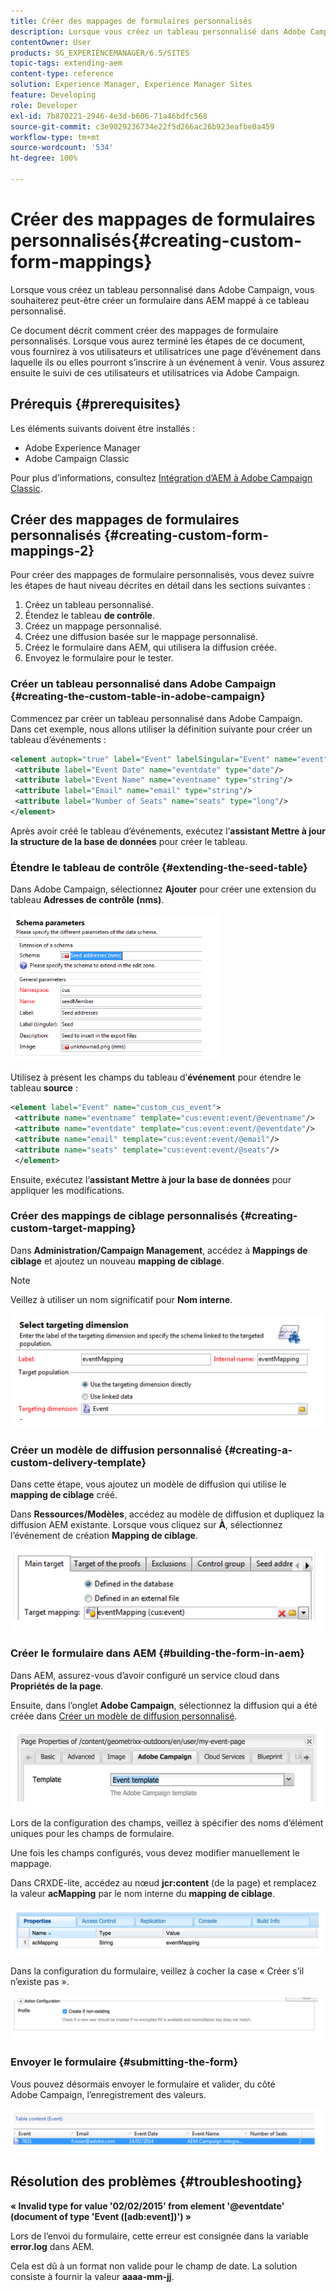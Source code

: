 ```yaml
---
title: Créer des mappages de formulaires personnalisés
description: Lorsque vous créez un tableau personnalisé dans Adobe Campaign, vous souhaiterez peut-être créer un formulaire dans AEM qui correspond à ce tableau personnalisé.
contentOwner: User
products: SG_EXPERIENCEMANAGER/6.5/SITES
topic-tags: extending-aem
content-type: reference
solution: Experience Manager, Experience Manager Sites
feature: Developing
role: Developer
exl-id: 7b870221-2946-4e3d-b606-71a46bdfc568
source-git-commit: c3e9029236734e22f5d266ac26b923eafbe0a459
workflow-type: tm+mt
source-wordcount: '534'
ht-degree: 100%

---
```


# Créer des mappages de formulaires personnalisés{#creating-custom-form-mappings}

Lorsque vous créez un tableau personnalisé dans Adobe Campaign, vous souhaiterez peut-être créer un formulaire dans AEM mappé à ce tableau personnalisé.

Ce document décrit comment créer des mappages de formulaire personnalisés. Lorsque vous aurez terminé les étapes de ce document, vous fournirez à vos utilisateurs et utilisatrices une page d’événement dans laquelle ils ou elles pourront s’inscrire à un événement à venir. Vous assurez ensuite le suivi de ces utilisateurs et utilisatrices via Adobe Campaign.

## Prérequis {#prerequisites}

Les éléments suivants doivent être installés :

* Adobe Experience Manager
* Adobe Campaign Classic

Pour plus d’informations, consultez [Intégration d’AEM à Adobe Campaign Classic](/help/sites-administering/campaignonpremise.md).

## Créer des mappages de formulaires personnalisés {#creating-custom-form-mappings-2}

Pour créer des mappages de formulaire personnalisés, vous devez suivre les étapes de haut niveau décrites en détail dans les sections suivantes :

1. Créez un tableau personnalisé.
1. Étendez le tableau **de contrôle**.
1. Créez un mappage personnalisé.
1. Créez une diffusion basée sur le mappage personnalisé.
1. Créez le formulaire dans AEM, qui utilisera la diffusion créée.
1. Envoyez le formulaire pour le tester.

### Créer un tableau personnalisé dans Adobe Campaign {#creating-the-custom-table-in-adobe-campaign}

Commencez par créer un tableau personnalisé dans Adobe Campaign. Dans cet exemple, nous allons utiliser la définition suivante pour créer un tableau d’événements :

```xml
<element autopk="true" label="Event" labelSingular="Event" name="event">
 <attribute label="Event Date" name="eventdate" type="date"/>
 <attribute label="Event Name" name="eventname" type="string"/>
 <attribute label="Email" name="email" type="string"/>
 <attribute label="Number of Seats" name="seats" type="long"/>
</element>
```

Après avoir créé le tableau d’événements, exécutez l’**assistant Mettre à jour la structure de la base de données** pour créer le tableau.

### Étendre le tableau de contrôle {#extending-the-seed-table}

Dans Adobe Campaign, sélectionnez **Ajouter** pour créer une extension du tableau **Adresses de contrôle (nms)**.

![chlimage_1-194](assets/chlimage_1-194.png)

Utilisez à présent les champs du tableau d’**événement** pour étendre le tableau **source** :

```xml
<element label="Event" name="custom_cus_event">
 <attribute name="eventname" template="cus:event:event/@eventname"/>
 <attribute name="eventdate" template="cus:event:event/@eventdate"/>
 <attribute name="email" template="cus:event:event/@email"/>
 <attribute name="seats" template="cus:event:event/@seats"/>
 </element>
```

Ensuite, exécutez l’**assistant Mettre à jour la base de données** pour appliquer les modifications.

### Créer des mappings de ciblage personnalisés {#creating-custom-target-mapping}

Dans **Administration/Campaign Management**, accédez à **Mappings de ciblage** et ajoutez un nouveau **mapping de ciblage**.

>[!NOTE]
>
>Veillez à utiliser un nom significatif pour **Nom interne**.

![chlimage_1-195](assets/chlimage_1-195.png)

### Créer un modèle de diffusion personnalisé {#creating-a-custom-delivery-template}

Dans cette étape, vous ajoutez un modèle de diffusion qui utilise le **mapping de ciblage** créé.

Dans **Ressources/Modèles**, accédez au modèle de diffusion et dupliquez la diffusion AEM existante. Lorsque vous cliquez sur **À**, sélectionnez l’événement de création **Mapping de ciblage**.

![chlimage_1-196](assets/chlimage_1-196.png)

### Créer le formulaire dans AEM {#building-the-form-in-aem}

Dans AEM, assurez-vous d’avoir configuré un service cloud dans **Propriétés de la page**.

Ensuite, dans l’onglet **Adobe Campaign**, sélectionnez la diffusion qui a été créée dans [Créer un modèle de diffusion personnalisé](#creating-a-custom-delivery-template).

![chlimage_1-197](assets/chlimage_1-197.png)

Lors de la configuration des champs, veillez à spécifier des noms d’élément uniques pour les champs de formulaire.

Une fois les champs configurés, vous devez modifier manuellement le mappage.

Dans CRXDE-lite, accédez au nœud **jcr:content** (de la page) et remplacez la valeur **acMapping** par le nom interne du **mapping de ciblage**.

![chlimage_1-198](assets/chlimage_1-198.png)

Dans la configuration du formulaire, veillez à cocher la case « Créer s’il n’existe pas ».

![chlimage_1-199](assets/chlimage_1-199.png)

### Envoyer le formulaire {#submitting-the-form}

Vous pouvez désormais envoyer le formulaire et valider, du côté Adobe Campaign, l’enregistrement des valeurs.

![chlimage_1-200](assets/chlimage_1-200.png)

## Résolution des problèmes {#troubleshooting}

**« Invalid type for value &#39;02/02/2015&#39; from element &#39;@eventdate&#39; (document of type &#39;Event ([adb:event])&#39;) »**

Lors de l’envoi du formulaire, cette erreur est consignée dans la variable **error.log** dans AEM.

Cela est dû à un format non valide pour le champ de date. La solution consiste à fournir la valeur **aaaa-mm-jj**.
